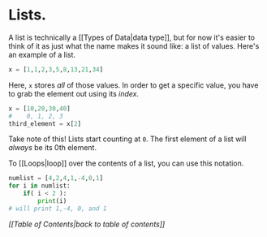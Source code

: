 # Lists.
A list is technically a [[Types of Data|data type]], but for now it's easier to think of it as just what the name makes it sound like: a list of values.
Here's an example of a list.
```python
x = [1,1,2,3,5,8,13,21,34]
```
Here, `x` stores *all* of those values. In order to get a specific value, you have to grab the element out using its *index.*
```python
x = [10,20,30,40]
#    0, 1, 2, 3
third_element = x[2]
```
Take note of this! Lists start counting at `0`.  The first element of a list will *always* be its 0th element.

To [[Loops|loop]] over the contents of a list, you can use this notation.

```python
numlist = [4,2,4,1,-4,0,1]
for i in numlist:
	if( i < 2 ):
		print(i)
# will print 1,-4, 0, and 1 
```

*[[Table of Contents|back to table of contents]]*